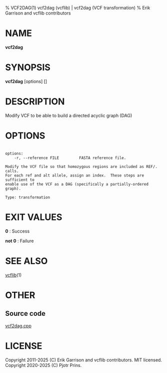 % VCF2DAG(1) vcf2dag (vcflib) | vcf2dag (VCF transformation)
% Erik Garrison and vcflib contributors

# NAME

**vcf2dag**

# SYNOPSIS

**vcf2dag** [options] [<vcf file>]

# DESCRIPTION

Modify VCF to be able to build a directed acyclic graph (DAG)



# OPTIONS

```

options:
    -r, --reference FILE         FASTA reference file.

Modify the VCF file so that homozygous regions are included as REF/. calls.
For each ref and alt allele, assign an index.  These steps are sufficient to
enable use of the VCF as a DAG (specifically a partially-ordered graph).

Type: transformation

```





# EXIT VALUES

**0**
: Success

**not 0**
: Failure

# SEE ALSO



[vcflib](./vcflib.md)(1)



# OTHER

## Source code

[vcf2dag.cpp](https://github.com/vcflib/vcflib/blob/master/src/vcf2dag.cpp)

# LICENSE

Copyright 2011-2025 (C) Erik Garrison and vcflib contributors. MIT licensed.
Copyright 2020-2025 (C) Pjotr Prins.

<!--
  Created with ./scripts/bin2md.rb scripts/bin2md-template.erb
-->

